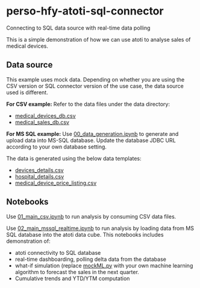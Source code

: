 # perso-hfy-atoti-sql-connector

Connecting to SQL data source with real-time data polling

This is a simple demonstration of how we can use atoti to analyse sales of medical devices.

## Data source

This example uses mock data. Depending on whether you are using the CSV version or SQL connector version of the use case, the data source used is different.

**For CSV example:**
Refer to the data files under the data directory:

- [medical_devices_db.csv](data/medical_devices_db.csv)
- [medical_sales_db.csv](data/medical_sales_db.csv)

**For MS SQL example:**
Use [00_data_generation.ipynb](00_data_generation.ipynb) to generate and upload data into MS-SQL database. Update the database JDBC URL according to your own database setting.

The data is generated using the below data templates:

- [devices_details.csv](data/devices_details.csv)
- [hospital_details.csv](data/hospital_details.csv)
- [medical_device_price_listing.csv](data/medical_device_price_listing.csv)

## Notebooks

Use [01_main_csv.ipynb](01_main_csv.ipynb) to run analysis by consuming CSV data files.

Use [02_main_mssql_realtime.ipynb](02_main_mssql_realtime.ipynb) to run analysis by loading data from MS SQL database into the atoti data cube. This notebooks includes demonstration of:

- atoti connectivity to SQL database
- real-time dashboarding, polling delta data from the database
- what-if simulation (replace [mockML.py](data/mockML.py) with your own machine learning algorithm to forecast the sales in the next quarter.
- Cumulative trends and YTD/YTM computation
